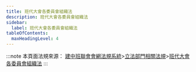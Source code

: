 ```yaml
---
title: 班代大會各委員會組織法
description: 班代大會各委員會組織法
sidebar:
  label: 班代大會各委員會組織法
tableOfContents:
  maxHeadingLevel: 4
---
```


:::note
本頁面法規來源：
[建中班聯會會網法規系統](https://ckhssc.wordpress.com/%e6%b3%95%e8%a6%8f%e7%b3%bb%e7%b5%b1/)\>[立法部門相關法規](https://ckhssc.wordpress.com/%e7%ab%8b%e6%b3%95%e9%83%a8%e9%96%80%e7%9b%b8%e9%97%9c%e6%b3%95%e8%a6%8f/)\>[班代大會各委員會組織法](https://drive.google.com/file/d/1WgTWou8yeuop9SUmpMo85_g1sIZFYc0H/view)
:::